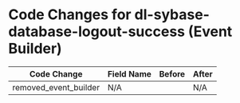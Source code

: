 # Code Changes for dl-sybase-database-logout-success (Event Builder)

| Code Change | Field Name | Before | After |
|-------------|------------|--------|-------|
| removed_event_builder | N/A |  | N/A |